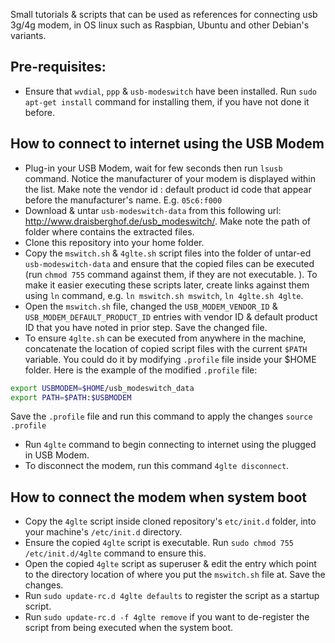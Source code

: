 Small tutorials & scripts that can be used as references for connecting usb 3g/4g modem, in OS linux such as Raspbian, Ubuntu and other Debian's variants.

## Pre-requisites:
* Ensure that `wvdial`, `ppp` & `usb-modeswitch` have been installed. Run `sudo apt-get install` command for installing them, if you have not done it before.

## How to connect to internet using the USB Modem
* Plug-in your USB Modem, wait for few seconds then run `lsusb` command. Notice the manufacturer of your modem is displayed within the list. Make note the vendor id : default product id code that appear before the manufacturer's name. E.g. `05c6:f000`
* Download & untar `usb-modeswitch-data` from this following url: http://www.draisberghof.de/usb_modeswitch/. Make note the path of folder where contains the extracted files.
* Clone this repository into your home folder.
* Copy the `mswitch.sh` & `4glte.sh` script files into the folder of untar-ed `usb-modeswitch-data` and ensure that the copied files can be executed (run `chmod 755` command against them, if they are not executable. ). To make it easier executing these scripts later, create links against them using `ln` command, e.g. `ln mswitch.sh mswitch`, `ln 4glte.sh 4glte`.
* Open the `mswitch.sh` file, changed the `USB_MODEM_VENDOR_ID` & `USB_MODEM_DEFAULT_PRODUCT_ID` entries with vendor ID & default product ID that you have noted in prior step. Save the changed file.
* To ensure `4glte.sh` can be executed from anywhere in the machine, concatenate the location of copied script files with the current `$PATH` variable. You could do it by modifying `.profile` file inside your $HOME folder. Here is the example of the modified `.profile` file:

```bash
export USBMODEM=$HOME/usb_modeswitch_data
export PATH=$PATH:$USBMODEM
```

Save the `.profile` file and run this command to apply the changes `source .profile`
* Run `4glte` command to begin connecting to internet using the plugged in USB Modem.
* To disconnect the modem, run this command `4glte disconnect`.

## How to connect the modem when system boot
* Copy the `4glte` script inside cloned repository's `etc/init.d` folder, into your machine's `/etc/init.d` directory. 
* Ensure the copied `4glte` script is executable. Run `sudo chmod 755 /etc/init.d/4glte` command to ensure this.
* Open the copied `4glte` script as superuser & edit the entry which point to the directory location of where you put the `mswitch.sh` file at. Save the changes.
* Run `sudo update-rc.d 4glte defaults` to register the script as a startup script.
* Run `sudo update-rc.d -f 4glte remove` if you want to de-register the script from being executed when the system boot.